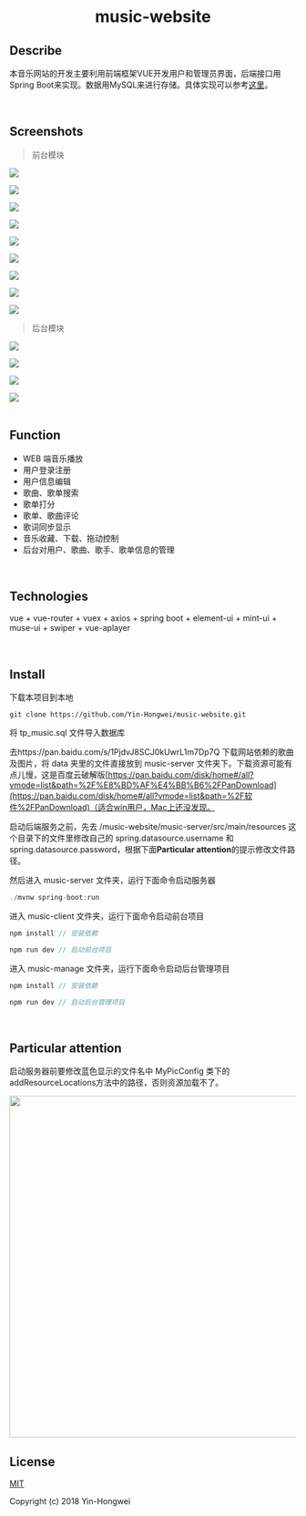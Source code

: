 <h1 align="center">music-website</h1>


## Describe

本音乐网站的开发主要利用前端框架VUE开发用户和管理员界面，后端接口用Spring Boot来实现。数据用MySQL来进行存储。具体实现可以参考[这里](https://yin-hongwei.github.io/2019/06/06/music/)。

<br/>

## Screenshots

> 前台模块

<img src="https://github.com/Yin-Hongwei/vue-spring-music/blob/master/Explain/denglu.png"/><br/>

<img src="https://github.com/Yin-Hongwei/vue-spring-music/blob/master/Explain/shouye.png"/><br/>

<img src="https://github.com/Yin-Hongwei/vue-spring-music/blob/master/Explain/gedan.png"/><br/>

<img src="https://github.com/Yin-Hongwei/vue-spring-music/blob/master/Explain/geshou.png"/><br/>

<img src="https://github.com/Yin-Hongwei/vue-spring-music/blob/master/Explain/my.png"/><br/>

<img src="https://github.com/Yin-Hongwei/vue-spring-music/blob/master/Explain/gedanxiangqing.png"/><br/>

<img src="https://github.com/Yin-Hongwei/vue-spring-music/blob/master/Explain/geshouxiangqing.png"/><br/>

<img src="https://github.com/Yin-Hongwei/vue-spring-music/blob/master/Explain/geci.png"/><br/>

<img src="https://github.com/Yin-Hongwei/vue-spring-music/blob/master/Explain/sousuo.png"/><br/>

> 后台模块

<img src="https://github.com/Yin-Hongwei/vue-spring-music/blob/master/Explain/y.png"/><br/>

<img src="https://github.com/Yin-Hongwei/vue-spring-music/blob/master/Explain/s.png"/><br/>

<img src="https://github.com/Yin-Hongwei/vue-spring-music/blob/master/Explain/g.png"/><br/>

<img src="https://github.com/Yin-Hongwei/vue-spring-music/blob/master/Explain/gd.png"/><br/><br/>

## Function

- WEB 端音乐播放
- 用户登录注册
- 用户信息编辑
- 歌曲、歌单搜索
- 歌单打分
- 歌单、歌曲评论
- 歌词同步显示
- 音乐收藏、下载、拖动控制
- 后台对用户、歌曲、歌手、歌单信息的管理

<br/>

## Technologies

vue + vue-router + vuex + axios + spring boot + element-ui + mint-ui + muse-ui + swiper + vue-aplayer

<br/>

## Install

下载本项目到本地

```
git clone https://github.com/Yin-Hongwei/music-website.git
```

将 tp_music.sql 文件导入数据库

去https://pan.baidu.com/s/1PjdvJ8SCJ0kUwrL1m7Dp7Q 下载网站依赖的歌曲及图片，将 data 夹里的文件直接放到 music-server 文件夹下。下载资源可能有点儿慢，这是百度云破解版[https://pan.baidu.com/disk/home#/all?vmode=list&path=%2F%E8%BD%AF%E4%BB%B6%2FPanDownload](https://pan.baidu.com/disk/home#/all?vmode=list&path=%2F软件%2FPanDownload)（适合win用户，Mac上还没发现。

启动后端服务之前，先去 /music-website/music-server/src/main/resources 这个目录下的文件里修改自己的 spring.datasource.username 和 spring.datasource.password，根据下面**Particular attention**的提示修改文件路径。

然后进入 music-server 文件夹，运行下面命令启动服务器

```js
./mvnw spring-boot:run
```

进入 music-client 文件夹，运行下面命令启动前台项目

```js
npm install // 安装依赖

npm run dev // 启动前台项目
```

进入 music-manage 文件夹，运行下面命令启动后台管理项目

```js
npm install // 安装依赖

npm run dev // 启动后台管理项目
```

<br/>

## Particular attention

启动服务器前要修改蓝色显示的文件名中 MyPicConfig 类下的 addResourceLocations方法中的路径，否则资源加载不了。

<img src="https://github.com/Yin-Hongwei/vue-spring-music/blob/master/Explain/Explain.png" width="600"/>

<br/>

## License

[MIT](http://opensource.org/licenses/MIT)

Copyright (c) 2018 Yin-Hongwei